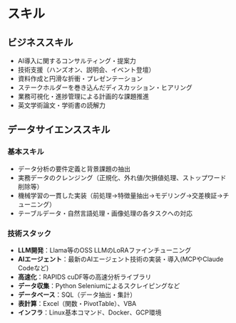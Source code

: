 # スキル

## ビジネススキル
- AI導入に関するコンサルティング・提案力
- 技術支援（ハンズオン、説明会、イベント登壇）
- 資料作成と円滑な折衝・プレゼンテーション
- ステークホルダーを巻き込んだディスカッション・ヒアリング
- 業務可視化・進捗管理による計画的な課題推進
- 英文学術論文・学術書の読解力

## データサイエンススキル

### 基本スキル
- データ分析の要件定義と背景課題の抽出
- 実務データのクレンジング（正規化、外れ値/欠損値処理、ストップワード削除等）
- 機械学習の一貫した実装（前処理→特徴量抽出→モデリング→交差検証→チューニング）
- テーブルデータ・自然言語処理・画像処理の各タスクへの対応

### 技術スタック
- **LLM開発**：Llama等のOSS LLMのLoRAファインチューニング
- **AIエージェント**：最新のAIエージェント技術の実装・導入(MCPやClaude Codeなど)
- **高速化**：RAPIDS cuDF等の高速分析ライブラリ
- **データ収集**：Python Seleniumによるスクレイピングなど
- **データベース**：SQL（データ抽出・集計）
- **表計算**：Excel（関数・PivotTable）、VBA
- **インフラ**：Linux基本コマンド、Docker、GCP環境